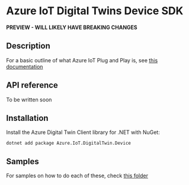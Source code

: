 # Azure IoT Digital Twins Device SDK

**PREVIEW - WILL LIKELY HAVE BREAKING CHANGES**

## Description

For a basic outline of what Azure IoT Plug and Play is, see [this documentation](https://docs.microsoft.com/en-us/azure/iot-pnp/overview-iot-plug-and-play)

## API reference

To be written soon

## Installation

Install the Azure Digital Twin Client library for .NET with NuGet:

```
dotnet add package Azure.IoT.DigitalTwin.Device
```

## Samples

For samples on how to do each of these, check [this folder](./sample)